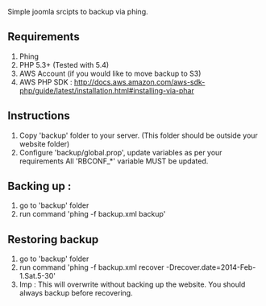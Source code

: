 Simple joomla srcipts to backup via phing.

Requirements
-------------
1. Phing
2. PHP 5.3+ (Tested with 5.4)
3. AWS Account (if you would like to move backup to S3)
4. AWS PHP SDK : http://docs.aws.amazon.com/aws-sdk-php/guide/latest/installation.html#installing-via-phar 

Instructions
-------------
1. Copy 'backup' folder to your server. (This folder should be outside your website folder)
2. Configure 'backup/global.prop', update variables as per your requirements All 'RBCONF_*' variable MUST be updated.

Backing up :
------------
1. go to 'backup' folder
2. run command 'phing -f backup.xml backup'

Restoring backup
----------------
1. go to 'backup' folder
2. run command 'phing -f backup.xml recover -Drecover.date=2014-Feb-1.Sat.5-30'
3. Imp : This will overwrite without backing up the website. You should always backup before recovering.
